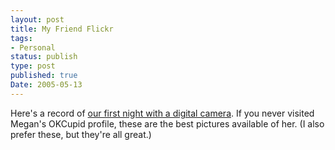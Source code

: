 ```yaml
---
layout: post
title: My Friend Flickr
tags:
- Personal
status: publish
type: post
published: true
Date: 2005-05-13
---
```


Here's a record of [our first night with a digital camera](http://www.flickr.com/photos/72173444@N00/sets/333456/).  If you never visited Megan's OKCupid profile, these are the best pictures available of her.  (I also prefer these, but they're all great.)
